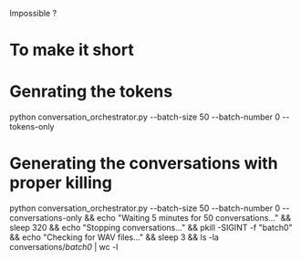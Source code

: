 Impossible ? 

# To make it short

# Genrating the tokens
python conversation_orchestrator.py --batch-size 50 --batch-number 0 --tokens-only

# Generating the conversations with proper killing 
python conversation_orchestrator.py --batch-size 50 --batch-number 0 --conversations-only && echo "Waiting 5 minutes for 50 conversations..." && sleep 320 && echo "Stopping conversations..." && pkill -SIGINT -f "batch0" && echo "Checking for WAV files..." && sleep 3 && ls -la conversations/*batch0* | wc -l


